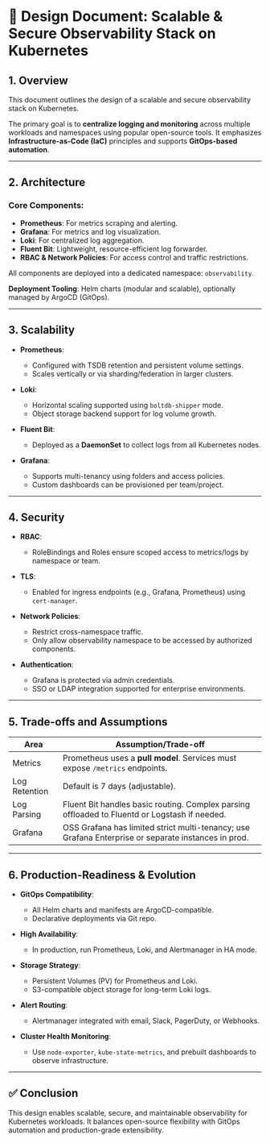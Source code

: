 # 🧩 Design Document: Scalable & Secure Observability Stack on Kubernetes

## 1. Overview

This document outlines the design of a scalable and secure observability stack on Kubernetes.

The primary goal is to **centralize logging and monitoring** across multiple workloads and namespaces using popular open-source tools. It emphasizes **Infrastructure-as-Code (IaC)** principles and supports **GitOps-based automation**.

---

## 2. Architecture

### Core Components:

- **Prometheus**: For metrics scraping and alerting.
- **Grafana**: For metrics and log visualization.
- **Loki**: For centralized log aggregation.
- **Fluent Bit**: Lightweight, resource-efficient log forwarder.
- **RBAC & Network Policies**: For access control and traffic restrictions.

All components are deployed into a dedicated namespace: `observability`.

**Deployment Tooling**: Helm charts (modular and scalable), optionally managed by ArgoCD (GitOps).

---

## 3. Scalability

- **Prometheus**:
  - Configured with TSDB retention and persistent volume settings.
  - Scales vertically or via sharding/federation in larger clusters.

- **Loki**:
  - Horizontal scaling supported using `boltdb-shipper` mode.
  - Object storage backend support for log volume growth.

- **Fluent Bit**:
  - Deployed as a **DaemonSet** to collect logs from all Kubernetes nodes.

- **Grafana**:
  - Supports multi-tenancy using folders and access policies.
  - Custom dashboards can be provisioned per team/project.

---

## 4. Security

- **RBAC**:
  - RoleBindings and Roles ensure scoped access to metrics/logs by namespace or team.

- **TLS**:
  - Enabled for ingress endpoints (e.g., Grafana, Prometheus) using `cert-manager`.

- **Network Policies**:
  - Restrict cross-namespace traffic.
  - Only allow observability namespace to be accessed by authorized components.

- **Authentication**:
  - Grafana is protected via admin credentials.
  - SSO or LDAP integration supported for enterprise environments.

---

## 5. Trade-offs and Assumptions

| Area            | Assumption/Trade-off |
|-----------------|----------------------|
| Metrics         | Prometheus uses a **pull model**. Services must expose `/metrics` endpoints. |
| Log Retention   | Default is 7 days (adjustable). |
| Log Parsing     | Fluent Bit handles basic routing. Complex parsing offloaded to Fluentd or Logstash if needed. |
| Grafana         | OSS Grafana has limited strict multi-tenancy; use Grafana Enterprise or separate instances in prod. |

---

## 6. Production-Readiness & Evolution

- **GitOps Compatibility**:
  - All Helm charts and manifests are ArgoCD-compatible.
  - Declarative deployments via Git repo.

- **High Availability**:
  - In production, run Prometheus, Loki, and Alertmanager in HA mode.

- **Storage Strategy**:
  - Persistent Volumes (PV) for Prometheus and Loki.
  - S3-compatible object storage for long-term Loki logs.

- **Alert Routing**:
  - Alertmanager integrated with email, Slack, PagerDuty, or Webhooks.

- **Cluster Health Monitoring**:
  - Use `node-exporter`, `kube-state-metrics`, and prebuilt dashboards to observe infrastructure.

---

## ✅ Conclusion

This design enables scalable, secure, and maintainable observability for Kubernetes workloads. It balances open-source flexibility with GitOps automation and production-grade extensibility.

